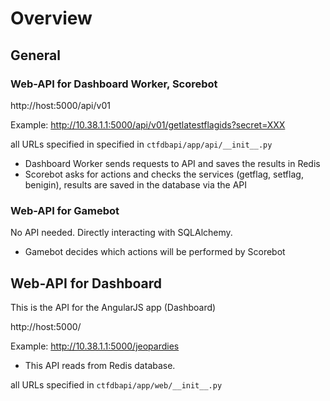# Overview

## General

### Web-API for Dashboard Worker, Scorebot

http://host:5000/api/v01

Example: http://10.38.1.1:5000/api/v01/getlatestflagids?secret=XXX

all URLs specified in specified in `ctfdbapi/app/api/__init__.py`

- Dashboard Worker sends requests to API and saves the results in Redis
- Scorebot asks for actions and checks the services (getflag, setflag, benigin), results are saved in the database via the API


### Web-API for Gamebot

No API needed. Directly interacting with SQLAlchemy.

- Gamebot decides which actions will be performed by Scorebot

## Web-API for Dashboard

This is the API for the AngularJS app (Dashboard)

http://host:5000/

Example: http://10.38.1.1:5000/jeopardies

- This API reads from Redis database.

all URLs specified in `ctfdbapi/app/web/__init__.py`

